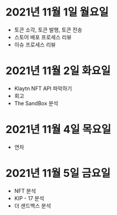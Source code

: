 # 2021년 11월 1일 월요일 

- 토큰 소각, 토큰 발행, 토큰 전송 
- 스토어 배포 프로세스 리뷰 
- 이슈 프로세스 리뷰 

# 2021년 11월 2일 화요일 

- Klaytn NFT API 파악하기 
- 회고
- The SandBox 분석  

# 2021년 11월 4일 목요일 

- 연차

# 2021년 11월 5일 금요일 

- NFT 분석
- KIP - 17 분석
- 더 샌드백스 분석 